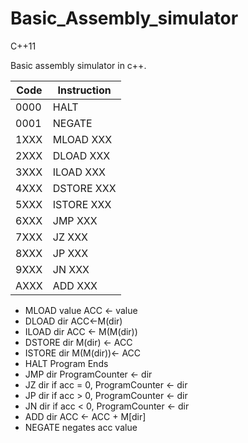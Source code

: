 # Basic_Assembly_simulator
C++11

Basic assembly simulator in c++.

| Code  | Instruction |
| ----- | ----------- |
| 0000  |	HALT        |
| 0001  |	NEGATE      |
| 1XXX  |	MLOAD XXX   |
| 2XXX  |	DLOAD XXX   |
| 3XXX  |	ILOAD XXX   |
| 4XXX  |	DSTORE XXX  |
| 5XXX  | ISTORE XXX  |
| 6XXX  |	JMP XXX     |
| 7XXX  |	JZ XXX      |
| 8XXX  |	JP XXX      |
| 9XXX  |	JN XXX      |
| AXXX  |	ADD XXX     |

* MLOAD value
ACC <- value
* DLOAD dir
ACC<-M(dir)
* ILOAD dir
ACC <- M(M(dir))
* DSTORE dir
M(dir) <- ACC
* ISTORE dir
M(M(dir))<- ACC
* HALT
Program Ends
* JMP dir
ProgramCounter <- dir
* JZ dir
if acc = 0, ProgramCounter <- dir
* JP dir
if acc > 0, ProgramCounter <- dir
* JN dir
if acc < 0, ProgramCounter <- dir
* ADD dir
ACC <- ACC + M[dir]
* NEGATE
negates acc value
